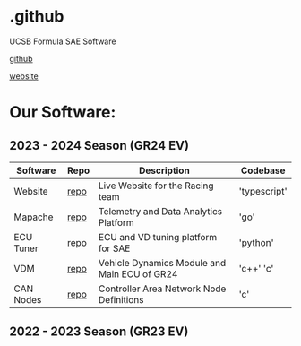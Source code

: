 # .github
UCSB Formula SAE Software

[github](https://github.com/Gaucho-Racing)

[website](https://gauchoracing.com)


# Our Software:

## 2023 - 2024 Season (GR24 EV)

Software | Repo | Description | Codebase
--- | --- | --- | ---
Website | [repo](https://github.com/Gaucho-Racing/Website) | Live Website for the Racing team | 'typescript'
Mapache | [repo](https://github.com/Gaucho-Racing/Mapache) | Telemetry and Data Analytics Platform | 'go'
ECU Tuner | [repo](https://github.com/Gaucho-Racing/ECU-TUNING) | ECU and VD tuning platform for SAE | 'python'
VDM | [repo](https://github.com/Gaucho-Racing/VDM-2024) | Vehicle Dynamics Module and Main ECU of GR24 | 'c++' 'c'
CAN Nodes | [repo](https://github.com/Gaucho-Racing/GR24_CAN) | Controller Area Network Node Definitions | 'c' 
 



## 2022 - 2023 Season (GR23 EV)
